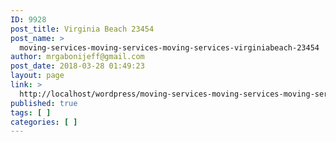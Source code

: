 ```yaml
---
ID: 9928
post_title: Virginia Beach 23454
post_name: >
  moving-services-moving-services-moving-services-virginiabeach-23454
author: mrgabonijeff@gmail.com
post_date: 2018-03-28 01:49:23
layout: page
link: >
  http://localhost/wordpress/moving-services-moving-services-moving-services-virginiabeach-23454/
published: true
tags: [ ]
categories: [ ]
---
```

